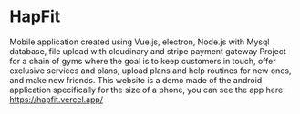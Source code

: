 # HapFit
Mobile application created using Vue.js, electron, Node.js with Mysql database, file upload with cloudinary and stripe payment gateway
Project for a chain of gyms where the goal is to keep customers in touch, offer exclusive services and plans, upload plans and help routines for new ones, and make new friends.
This website is a demo made of the android application specifically for the size of a phone, you can see the app here:
https://hapfit.vercel.app/

